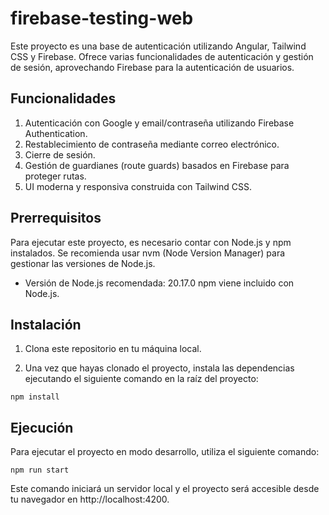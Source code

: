 # firebase-testing-web
Este proyecto es una base de autenticación utilizando Angular, Tailwind CSS y Firebase. Ofrece varias funcionalidades de autenticación y gestión de sesión, aprovechando Firebase para la autenticación de usuarios.

## Funcionalidades
1. Autenticación con Google y email/contraseña utilizando Firebase Authentication.
2. Restablecimiento de contraseña mediante correo electrónico.
3. Cierre de sesión.
4. Gestión de guardianes (route guards) basados en Firebase para proteger rutas.
5. UI moderna y responsiva construida con Tailwind CSS.

## Prerrequisitos
Para ejecutar este proyecto, es necesario contar con Node.js y npm instalados. Se recomienda usar nvm (Node Version Manager) para gestionar las versiones de Node.js.

* Versión de Node.js recomendada: 20.17.0
npm viene incluido con Node.js.

## Instalación
1. Clona este repositorio en tu máquina local.

2. Una vez que hayas clonado el proyecto, instala las dependencias ejecutando el siguiente comando en la raíz del proyecto:

```
npm install
```

## Ejecución
Para ejecutar el proyecto en modo desarrollo, utiliza el siguiente comando:


```
npm run start
```

Este comando iniciará un servidor local y el proyecto será accesible desde tu navegador en http://localhost:4200.
